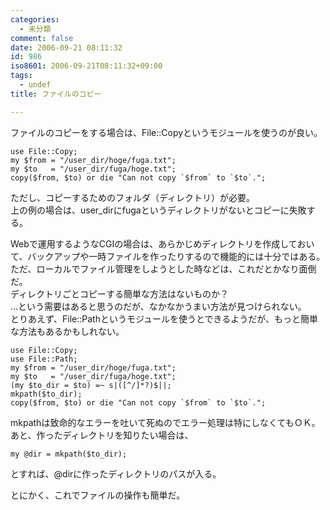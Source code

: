 ```yaml
---
categories:
  - 未分類
comment: false
date: 2006-09-21 08:11:32
id: 986
iso8601: 2006-09-21T08:11:32+09:00
tags:
  - undef
title: ファイルのコピー

---
```


<div class="entry-body">
                                 <p>ファイルのコピーをする場合は、File::Copyというモジュールを使うのが良い。</p>

<pre><code>use File::Copy;
my $from = "/user_dir/hoge/fuga.txt";
my $to   = "/user_dir/fuga/hoge.txt";
copy($from, $to) or die "Can not copy `$from` to `$to`.";
</code></pre>

<p>ただし、コピーするためのフォルダ（ディレクトリ）が必要。<br />
上の例の場合は、user_dirにfugaというディレクトリがないとコピーに失敗する。</p>

<p>Webで運用するようなCGIの場合は、あらかじめディレクトリを作成しておいて、バックアップや一時ファイルを作ったりするので機能的には十分ではある。<br />
ただ、ローカルでファイル管理をしようとした時などは、これだとかなり面倒だ。<br />
ディレクトリごとコピーする簡単な方法はないものか？<br />
…という需要はあると思うのだが、なかなかうまい方法が見つけられない。<br />
とりあえず、File::Pathというモジュールを使うとできるようだが、もっと簡単な方法もあるかもしれない。</p>

<pre><code>use File::Copy;
use File::Path;
my $from = "/user_dir/hoge/fuga.txt";
my $to   = "/user_dir/fuga/hoge.txt";
(my $to_dir = $to) =~ s|([^/]*?)$||;
mkpath($to_dir);
copy($from, $to) or die "Can not copy `$from` to `$to`.";
</code></pre>

<p>mkpathは致命的なエラーを吐いて死ぬのでエラー処理は特にしなくてもＯＫ。<br />
あと、作ったディレクトリを知りたい場合は、</p>

<pre><code>my @dir = mkpath($to_dir);</code></pre>

<p>とすれば、@dirに作ったディレクトリのパスが入る。</p>

<p>とにかく、これでファイルの操作も簡単だ。</p>
                              </div>    	